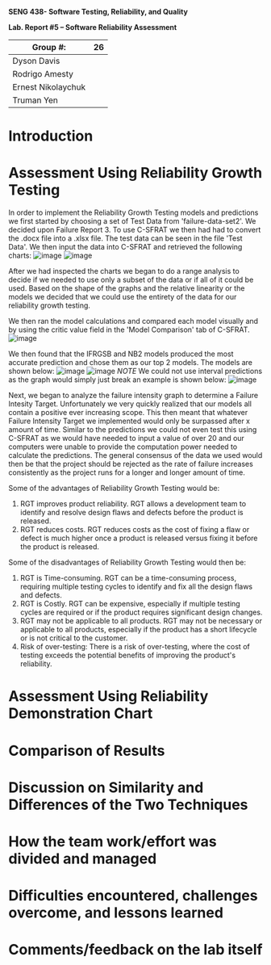 **SENG 438- Software Testing, Reliability, and Quality**

**Lab. Report \#5 – Software Reliability Assessment**

| Group \#:         |26 |
|-------------------|---|
|Dyson Davis        |   |
|Rodrigo Amesty     |   |
|Ernest Nikolaychuk |   |
|Truman Yen         |   |

# Introduction

# 

# Assessment Using Reliability Growth Testing 
  In order to implement the Reliability Growth Testing models and predictions we first started by choosing a set of Test Data from 'failure-data-set2'. We decided upon Failure Report 3. To use C-SFRAT we then had had to convert the .docx file into a .xlsx file. The test data can be seen in the file 'Test Data'. We then input the data into C-SFRAT and retrieved the following charts:
  ![image](https://user-images.githubusercontent.com/101442804/229229376-318c8cf4-2749-42e1-9897-663fb880cdcb.png)
![image](https://user-images.githubusercontent.com/101442804/229229483-5093cb03-55a6-46c3-ad5d-2eb6008ea92c.png)

After we had inspected the charts we began to do a range analysis to decide if we needed to use only a subset of the data or if all of it could be used. Based on the shape of the graphs and the relative linearity or the models we decided that we could use the entirety of the data for our reliability growth testing.

We then ran the model calculations and compared each model visually and by using the critic value field in the 'Model Comparison' tab of C-SFRAT.
![image](https://user-images.githubusercontent.com/101442804/229230345-99c6d4bc-cdf3-4dd9-8145-a65f2c4e97e7.png)

We then found that the IFRGSB and NB2 models produced the most accurate prediction and chose them as our top 2 models. The models are shown below:
![image](https://user-images.githubusercontent.com/101442804/229232924-9d07f65c-8cf3-41b8-9c69-5ce1ae920f2c.png)
![image](https://user-images.githubusercontent.com/101442804/229232888-c30b8c99-65dc-4f77-ba53-1dfc0366ef8f.png)
*NOTE* We could not use interval predictions as the graph would simply just break an example is shown below:
![image](https://user-images.githubusercontent.com/101442804/229233472-cf0825b0-11b2-47ce-a8cb-09fca926869f.png)

Next, we began to analyze the failure intensity graph to determine a Failure Intesity Target. Unfortunately we very quickly realized that our models all contain a positive ever increasing scope. This then meant that whatever Failure Intensity Target we implemented would only be surpassed after x amount of time. Similar to the predictions we could not even test this using C-SFRAT as we would have needed to input a value of over 20 and our computers were unable to provide the computation power needed to calculate the predictions. The general consensus of the data we used would then be that the project should be rejected as the rate of failure increases consistently as the project runs for a longer and longer amount of time.

Some of the advantages of Reliability Growth Testing would be:
1. RGT improves product reliability. RGT allows a development team to identify and resolve design flaws and defects before the product is released.
2. RGT reduces costs. RGT reduces costs as the cost of fixing a flaw or defect is much higher once a product is released versus fixing it before the product is released.

Some of the disadvantages of Reliability Growth Testing would then be:
1. RGT is Time-consuming. RGT can be a time-consuming process, requiring multiple testing cycles to identify and fix all the design flaws and defects.
2. RGT is Costly. RGT can be expensive, especially if multiple testing cycles are required or if the product requires significant design changes.
3. RGT may not be applicable to all products. RGT may not be necessary or applicable to all products, especially if the product has a short lifecycle or is not critical to the customer.
4. Risk of over-testing: There is a risk of over-testing, where the cost of testing exceeds the potential benefits of improving the product's reliability.

# Assessment Using Reliability Demonstration Chart 

# 

# Comparison of Results

# Discussion on Similarity and Differences of the Two Techniques

# How the team work/effort was divided and managed

# 

# Difficulties encountered, challenges overcome, and lessons learned

# Comments/feedback on the lab itself
